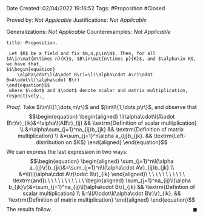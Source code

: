 <br />
<br />

Date Created: 02/04/2022 19:16:52
Tags: #Proposition #Closed

Proved by: _Not Applicable_
Justifications: _Not Applicable_

Generalizations: _Not Applicable_
Counterexamples: _Not Applicable_

``` ad-Proposition
title: Proposition.

_Let $K$ be a field and fix $m,n,p\in\N$. Then, for all $A\in\mat{m\times n}{K}$, $B\in\mat{n\times p}{K}$, and $\alpha\in K$, we have that_
$$\begin{equation}
    \alpha\cdot\l(A\odot B\r)=\l(\alpha\cdot A\r)\odot B=A\odot\l(\alpha\cdot B\r)
\end{equation}$$
_where $\cdot$ and $\odot$ denote scalar and matrix multiplication, respectively._

```

_Proof_. Take $i\in\l\{1,\dots,m\r\}$ and $j\in\l\{1,\dots,p\r\}$, and observe that
$$\begin{equation}
    \begin{aligned}
        \l(\alpha\cdot\l(A\odot B\r)\r)_{ik}&=\alpha\l(AB\r)_{ij} && \textrm{Definition of scalar multiplication} \\
        &=\alpha\sum_{j=1}^na_{ij}b_{jk} && \textrm{Definition of matrix multiplication} \\
        &=\sum_{j=1}^n\alpha a_{ij}b_{jk}. && \textrm{Left-distribution on $K$}
    \end{aligned}
\end{equation}$$
We can express the last expression in two ways:
$$\begin{equation}
    \begin{aligned}
        \sum_{j=1}^n\l(\alpha a_{ij}\r)b_{jk}&=\sum_{j=1}^n\l(\alpha\cdot A\r)_{ij}b_{jk} \\
        &=\l(\l(\alpha\cdot A\r)\odot B\r)_{ik}
    \end{aligned}\ \ \ \ \ \ \ \ \ \ \ \ \textrm{and}\ \ \ \ \ \ \ \ \ \ \ \ 
    \begin{aligned}
        \sum_{j=1}^na_{ij}\l(\alpha b_{jk}\r)&=\sum_{j=1}^na_{ij}\l(\alpha\cdot B\r)_{jk} && \textrm{Defintion of scalar multiplication} \\
        &=\l(A\odot\l(\alpha\cdot B\r)\r)_{ik}. && \textrm{Definition of matrix multiplication}
    \end{aligned}
\end{equation}$$
The results follow.<span style="float:right;">$\blacksquare$</span>
